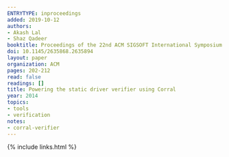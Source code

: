 ```yaml
---
ENTRYTYPE: inproceedings
added: 2019-10-12
authors:
- Akash Lal
- Shaz Qadeer
booktitle: Proceedings of the 22nd ACM SIGSOFT International Symposium on Foundations of Software Engineering
doi: 10.1145/2635868.2635894
layout: paper
organization: ACM
pages: 202-212
read: false
readings: []
title: Powering the static driver verifier using Corral
year: 2014
topics:
- tools
- verification
notes:
- corral-verifier
---
```


{% include links.html %}
